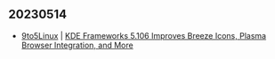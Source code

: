 ## 20230514
- [9to5Linux](https://9to5linux.com/) | [KDE Frameworks 5.106 Improves Breeze Icons, Plasma Browser Integration, and More](https://9to5linux.com/kde-frameworks-5-106-improves-breeze-icons-plasma-browser-integration-and-more)

